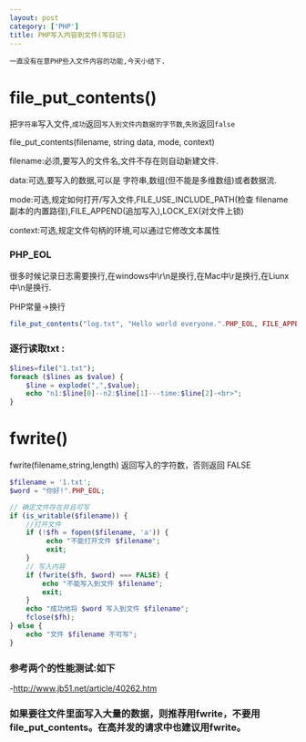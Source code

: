 ```yaml
---
layout: post
category: ['PHP']
title: PHP写入内容到文件(写日记)
---
```

`一直没有在意PHP些入文件内容的功能,今天小结下.`

# file_put_contents()
把`字符串`写入文件,`成功`返回`写入到文件内数据的字节数`,`失败`返回`false`

file_put_contents(filename, string data, mode, context)

filename:必须,要写入的文件名,文件不存在则自动新建文件.

data:可选,要写入的数据,可以是 字符串,数组(但不能是多维数组)或者数据流.

mode:可选,规定如何打开/写入文件,FILE_USE_INCLUDE_PATH(检查 filename 副本的内置路径),FILE_APPEND(追加写入),LOCK_EX(对文件上锁)

context:可选,规定文件句柄的环境,可以通过它修改文本属性


### PHP_EOL
很多时候记录日志需要换行,在windows中\r\n是换行,在Mac中\r是换行,在Liunx中\n是换行.

PHP常量->换行
```php
file_put_contents("log.txt", "Hello world everyone.".PHP_EOL, FILE_APPEND);
```
### 逐行读取txt :
```php
$lines=file("1.txt");
foreach ($lines as $value) {
	$line = explode(",",$value);
	echo "n1:$line[0]--n2:$line[1]---time:$line[2]-<br>";
}
```

# fwrite()
fwrite(filename,string,length)
返回写入的字符数，否则返回 FALSE
```php
$filename = '1.txt';
$word = "你好!".PHP_EOL;

// 确定文件存在并且可写
if (is_writable($filename)) {
    //打开文件
    if (!$fh = fopen($filename, 'a')) {
         echo "不能打开文件 $filename";
         exit;
    }
    // 写入内容
    if (fwrite($fh, $word) === FALSE) {
        echo "不能写入到文件 $filename";
        exit;
    }
    echo "成功地将 $word 写入到文件 $filename";
    fclose($fh);
} else {
    echo "文件 $filename 不可写";
}
```

### 参考两个的性能测试:如下

-<http://www.jb51.net/article/40262.htm>

### 如果要往文件里面写入大量的数据，则推荐用fwrite，不要用file_put_contents。在高并发的请求中也建议用fwrite。
